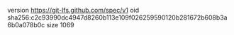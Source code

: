 version https://git-lfs.github.com/spec/v1
oid sha256:c2c93990dc4947d8260b113e109f026259590120b281672b608b3a6b0a078b0c
size 1069
